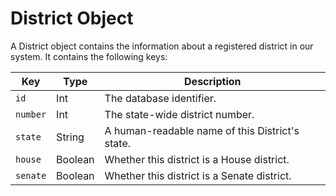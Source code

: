 # District Object

A District object contains the information about a registered district in our system.
It contains the following keys:

| Key | Type | Description |
| --- | ---- | ----------- |
| `id` | Int | The database identifier. |
| `number` | Int | The state-wide district number. |
| `state` | String | A human-readable name of this District's state. |
| `house` | Boolean | Whether this district is a House district. |
| `senate` | Boolean | Whether this district is a Senate district. |